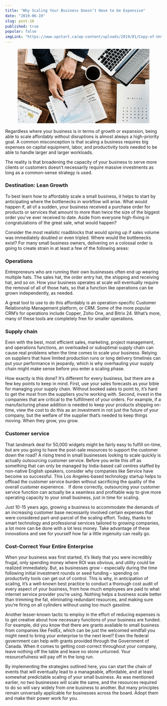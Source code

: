 ```yaml
---
title: "Why Scaling Your Business Doesn’t Have to be Expensive"
date: "2019-06-19"
slug: post-16
published: true
popular: false
imgLink: "https://www.opstart.ca/wp-content/uploads/2019/01/Copy-of-Untitled-Design-400x250.png"
---
```

<!-- markdownlint-disable MD033 -->

<figure class="figure">
    <img src="./images/design.png" alt=""/>
</figure>

Regardless where your business is in terms of growth or expansion, being able to scale affordably without disruptions is almost always a high-priority goal. A common misconception is that scaling a business requires big expenses on capital equipment, labor, and productivity tools needed to be able to handle larger and larger workloads.

The reality is that broadening the capacity of your business to serve more clients or customers doesn’t necessarily require massive investments as long as a common-sense strategy is used.
 

### Destination: Lean Growth
To best learn how to affordably scale a small business, it helps to start by anticipating where the bottlenecks in workflow will arise. What would happen if, all of a sudden, your business received a purchase order for products or services that amount to more than twice the size of the biggest order you’ve ever received to date. Aside from everyone high-fiving in congratulations of the great sale, what would happen?

Consider the most realistic roadblocks that would spring up if sales volume was immediately doubled or even tripled. Where would the bottlenecks exist? For many small business owners, delivering on a colossal order is going to create strain in at least a few of the following areas:
 

### Operations
Entrepreneurs who are running their own businesses often end up wearing multiple hats. The sales hat, the order entry hat, the shipping and receiving hat, and so on. How your business operates at scale will eventually require the removal of all of those hats, so that a function like operations can be grown independently, as needed.   

A great tool to use to do this affordably is an operation-specific Customer Relationship Management platform, or CRM. Some of the more popular CRM’s for operations include Copper, Zoho One, and Bitrix 24. What’s more, many of these tools are completely free for smaller operations.
 

### Supply chain
Even with the best, most efficient sales, marketing, project management, and operations functions, an overloaded or suboptimal supply chain can cause real problems when the time comes to scale your business. Relying on suppliers that have limited production runs or long delivery timelines can put your performance in jeopardy, which is why overhauling your supply chain might make sense before you enter a scaling phase.   

How exactly is this done? It’s different for every business, but there are a few key points to keep in mind. First, use your sales forecasts as your bible for managing your supply chain. Without booked sales to point to, it’s hard to get the most from the suppliers you’re working with. Second, invest in the companies that are critical to the fulfillment of your orders. For example, if a manufacturing phase addition is needed to keep your products shipping on-time, view the cost to do this as an investment in not just the future of your company, but the welfare of the supplier that’s needed to keep things moving. When they grow, you grow.
 

### Customer service
That landmark deal for 50,000 widgets might be fairly easy to fulfill on-time, but are you going to have the post-sale resources to support the customer down the road? A rising trend in small businesses looking to scale quickly is actually outsourcing customer service. Before you write this off as something that can only be managed by India-based call centres staffed by non-native English speakers, consider why companies like Service have become so successful. This Los Angeles-based technology startup helps to offload the customer service burden without sacrificing the quality of the overall customer experience.   If done correctly, outsourcing your customer service function can actually be a seamless and profitable way to give more operating capacity to your small business, just in time for scaling.

Just 10-15 years ago, growing a business to accommodate the demands of an increasing customer base necessarily involved certain expenses that were considered part-and-parcel of the scaling effort. Today, thanks to smart technology and professional services tailored to growing companies, a lot more can be done with a lot less money. Take advantage of these innovations and see for yourself how far a little ingenuity can really go.
 

### Cost-Correct Your Entire Enterprise
When your business was first started, it’s likely that you were incredibly frugal, only spending money where ROI was obvious, and utility could be realized immediately. But, as businesses grow – especially during the time following initial investment rounds or seed funding – spending on productivity tools can get out of control. This is why, in anticipation of scaling, it’s a well-known best practice to conduct a thorough cost audit of every aspect of your business, from how much employees are paid to what internet service provider you’re using. Nothing helps a business scale better than trimming the fat, eliminating redundant resources, and making sure you’re firing on all cylinders without using too much gasoline.

Another lesser-known tactic to employ in the effort of reducing expenses is to get creative about how necessary functions of your business are funded. For example, did you know that there are grants available to small business from companies like FedEx, which can be just the welcomed windfall you might need to bring your enterprise to the next level? Even the federal government can help with grants provided through the Government of Canada. When it comes to getting cost-correct throughout your company, leave nothing off the table and leave no stone unturned. Your resourcefulness will pay off in the long run.

By implementing the strategies outlined here, you can start the chain of events that will eventually lead to a manageable, affordable, and at least somewhat predictable scaling of your small business. As was mentioned earlier, no two businesses will scale the same, and the resources required to do so will vary widely from one business to another. But many principles remain universally applicable for businesses across the board. Adopt them and make their power work for you.